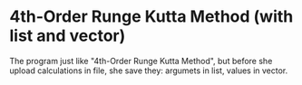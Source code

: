 # 4th-Order Runge Kutta Method (with list and vector)
The program just like "4th-Order Runge Kutta Method", but before she upload calculations in file, she save they: argumets in list<double>, values in vector<double>.
